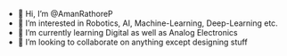 - 👋 Hi, I’m @AmanRathoreP
- 👀 I’m interested in Robotics, AI, Machine-Learning, Deep-Learning etc.
- 🌱 I’m currently learning Digital as well as Analog Electronics
- 💞️ I’m looking to collaborate on anything except designing stuff

<!---
AmanRathoreP/AmanRathoreP is a ✨ special ✨ repository because its `README.md` (this file) appears on your GitHub profile.
You can click the Preview link to take a look at your changes.
--->
